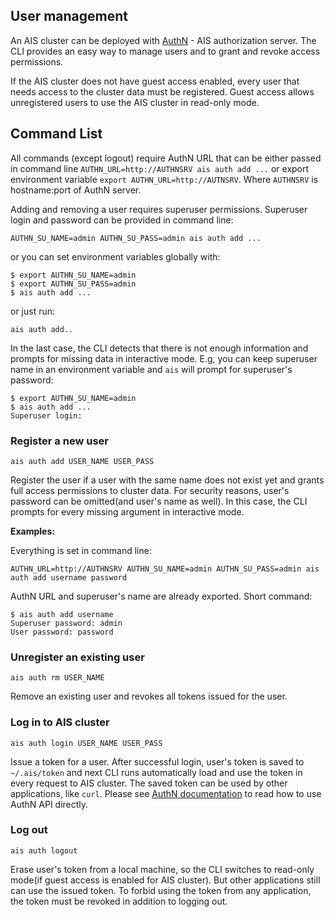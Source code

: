 ## User management

An AIS cluster can be deployed with [AuthN](/authn/README.md) - AIS authorization server. The CLI provides an easy way to manage users and to grant and revoke access permissions.

If the AIS cluster does not have guest access enabled, every user that needs access to the cluster data must be registered. Guest access allows unregistered users to use the AIS cluster in read-only mode.

## Command List

All commands (except logout) require AuthN URL that can be either passed in command line `AUTHN_URL=http://AUTHNSRV ais auth add ...` or export environment variable `export AUTHN_URL=http://AUTNSRV`. Where `AUTHNSRV` is hostname:port of AuthN server.

Adding and removing a user requires superuser permissions. Superuser login and password can be provided in command line:

`AUTHN_SU_NAME=admin AUTHN_SU_PASS=admin ais auth add ...`

or you can set environment variables globally with:

```shell
$ export AUTHN_SU_NAME=admin
$ export AUTHN_SU_PASS=admin
$ ais auth add ...
```

or just run:

`ais auth add..`

In the last case, the CLI detects that there is not enough information and prompts for missing data in interactive mode. E.g, you can keep superuser name in an environment variable and `ais` will prompt for superuser\'s password:

```shell
$ export AUTHN_SU_NAME=admin
$ ais auth add ...
Superuser login:
```

### Register a new user

`ais auth add USER_NAME USER_PASS`

Register the user if a user with the same name does not exist yet and grants full access permissions to cluster data. For security reasons, user\'s password can be omitted(and user\'s name as well). In this case, the CLI prompts for every missing argument in interactive mode.

**Examples:**

Everything is set in command line:

`AUTHN_URL=http://AUTHNSRV AUTHN_SU_NAME=admin AUTHN_SU_PASS=admin ais auth add username password`

AuthN URL and superuser\'s name are already exported. Short command:

```shell
$ ais auth add username
Superuser password: admin
User password: password
```

### Unregister an existing user

`ais auth rm USER_NAME`

Remove an existing user and revokes all tokens issued for the user.

### Log in to AIS cluster

`ais auth login USER_NAME USER_PASS`

Issue a token for a user. After successful login, user\'s token is saved to `~/.ais/token` and next CLI runs automatically load and use the token in every request to AIS cluster. The saved token can be used by other applications, like `curl`. Please see [AuthN documentation](/authn/README.md) to read how to use AuthN API directly.

### Log out

`ais auth logout`

Erase user\'s token from a local machine, so the CLI switches to read-only mode(if guest access is enabled for AIS cluster). But other applications still can use the issued token. To forbid using the token from any application, the token must be revoked in addition to logging out.
